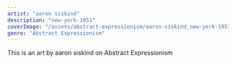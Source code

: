 ```yaml
---
artist: "aaron siskind"
description: "new-york-1951"
coverImage: "/assets/abstract-expressionism/aaron-siskind_new-york-1951.jpg"
genre: "Abstract Expressionism"
---
```

This is an art by aaron siskind on Abstract Expressionism


